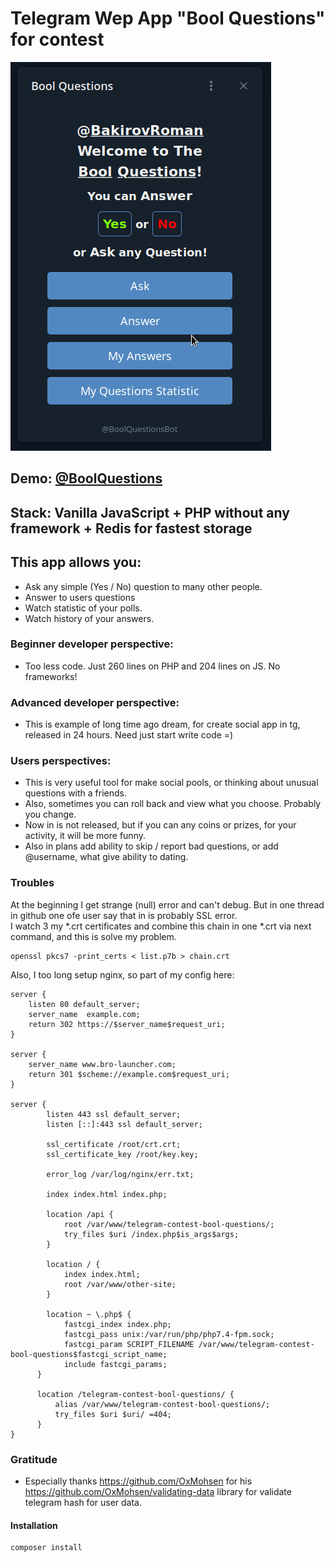 # Telegram Wep App "Bool Questions" for contest

![Bool Questions](https://github.com/makhnanov/telegram-web-app-contest-bool-questions/blob/main/demo_bool_questions.gif?raw=true)

## Demo: [@BoolQuestions](https://t.me/BoolQuestions)

## Stack: Vanilla JavaScript + PHP without any framework + Redis for fastest storage

## This app allows you:
- Ask any simple (Yes / No) question to many other people.
- Answer to users questions
- Watch statistic of your polls.
- Watch history of your answers.

### Beginner developer perspective:
- Too less code. Just 260 lines on PHP and 204 lines on JS. No frameworks!

### Advanced developer perspective:
- This is example of long time ago dream, for create social app in tg, released in 24 hours. Need just start write code =)

### Users perspectives:
- This is very useful tool for make social pools, or thinking about unusual questions with a friends.
- Also, sometimes you can roll back and view what you choose. Probably you change. 
- Now in is not released, but if you can any coins or prizes, for your activity, it will be more funny.
- Also in plans add ability to skip / report bad questions, or add @username, what give ability to dating.

### Troubles
At the beginning I get strange (null) error and can't debug. But in one thread in github one ofe user say that in is probably SSL error. \
I watch 3 my *.crt certificates and combine this chain in one *.crt via next command, and this is solve my problem.
```shell
openssl pkcs7 -print_certs < list.p7b > chain.crt
```
Also, I too long setup nginx, so part of my config here:
```shell
server {
    listen 80 default_server;
    server_name  example.com;
    return 302 https://$server_name$request_uri;
}

server {
    server_name www.bro-launcher.com;
    return 301 $scheme://example.com$request_uri;
}

server {
        listen 443 ssl default_server;
        listen [::]:443 ssl default_server;

        ssl_certificate /root/crt.crt;
        ssl_certificate_key /root/key.key;

        error_log /var/log/nginx/err.txt;

        index index.html index.php;

        location /api {
            root /var/www/telegram-contest-bool-questions/;
            try_files $uri /index.php$is_args$args;
        }

        location / {
            index index.html;
            root /var/www/other-site;
        }

        location ~ \.php$ {
            fastcgi_index index.php;
            fastcgi_pass unix:/var/run/php/php7.4-fpm.sock;
            fastcgi_param SCRIPT_FILENAME /var/www/telegram-contest-bool-questions$fastcgi_script_name;
            include fastcgi_params;
      }
      
      location /telegram-contest-bool-questions/ {
          alias /var/www/telegram-contest-bool-questions/;
          try_files $uri $uri/ =404;
      }
}
```

### Gratitude
- Especially thanks https://github.com/OxMohsen for his https://github.com/OxMohsen/validating-data library for validate telegram hash for user data.

#### Installation
```shell
composer install
```
